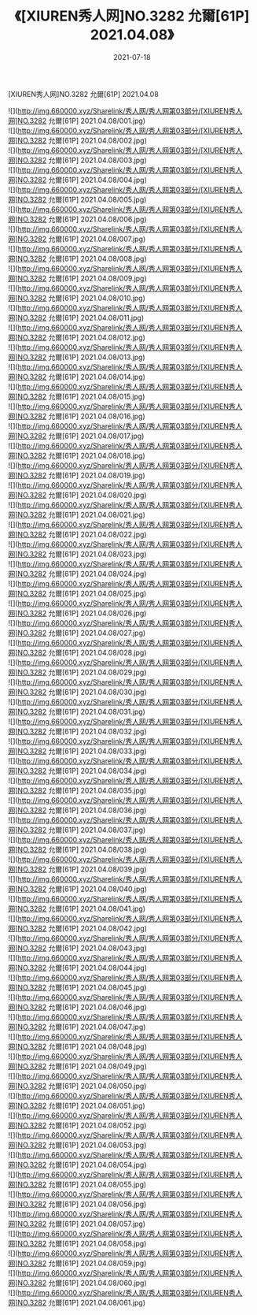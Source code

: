 ﻿---
layout: post
title:  《[XIUREN秀人网]NO.3282 允爾[61P] 2021.04.08》
date:   2021-07-18
img: http://img.660000.xyz/Sharelink/秀人网/秀人网第03部分/[XIUREN秀人网]NO.3282 允爾[61P] 2021.04.08/000.jpg
categories: [美女, 清纯, 唯美]
---

[XIUREN秀人网]NO.3282 允爾[61P] 2021.04.08

  ![](http://img.660000.xyz/Sharelink/秀人网/秀人网第03部分/[XIUREN秀人网]NO.3282 允爾[61P] 2021.04.08/001.jpg) <br> ![](http://img.660000.xyz/Sharelink/秀人网/秀人网第03部分/[XIUREN秀人网]NO.3282 允爾[61P] 2021.04.08/002.jpg) <br> ![](http://img.660000.xyz/Sharelink/秀人网/秀人网第03部分/[XIUREN秀人网]NO.3282 允爾[61P] 2021.04.08/003.jpg) <br> ![](http://img.660000.xyz/Sharelink/秀人网/秀人网第03部分/[XIUREN秀人网]NO.3282 允爾[61P] 2021.04.08/004.jpg) <br> ![](http://img.660000.xyz/Sharelink/秀人网/秀人网第03部分/[XIUREN秀人网]NO.3282 允爾[61P] 2021.04.08/005.jpg) <br> ![](http://img.660000.xyz/Sharelink/秀人网/秀人网第03部分/[XIUREN秀人网]NO.3282 允爾[61P] 2021.04.08/006.jpg) <br> ![](http://img.660000.xyz/Sharelink/秀人网/秀人网第03部分/[XIUREN秀人网]NO.3282 允爾[61P] 2021.04.08/007.jpg) <br> ![](http://img.660000.xyz/Sharelink/秀人网/秀人网第03部分/[XIUREN秀人网]NO.3282 允爾[61P] 2021.04.08/008.jpg) <br> ![](http://img.660000.xyz/Sharelink/秀人网/秀人网第03部分/[XIUREN秀人网]NO.3282 允爾[61P] 2021.04.08/009.jpg) <br> ![](http://img.660000.xyz/Sharelink/秀人网/秀人网第03部分/[XIUREN秀人网]NO.3282 允爾[61P] 2021.04.08/010.jpg) <br> ![](http://img.660000.xyz/Sharelink/秀人网/秀人网第03部分/[XIUREN秀人网]NO.3282 允爾[61P] 2021.04.08/011.jpg) <br> ![](http://img.660000.xyz/Sharelink/秀人网/秀人网第03部分/[XIUREN秀人网]NO.3282 允爾[61P] 2021.04.08/012.jpg) <br> ![](http://img.660000.xyz/Sharelink/秀人网/秀人网第03部分/[XIUREN秀人网]NO.3282 允爾[61P] 2021.04.08/013.jpg) <br> ![](http://img.660000.xyz/Sharelink/秀人网/秀人网第03部分/[XIUREN秀人网]NO.3282 允爾[61P] 2021.04.08/014.jpg) <br> ![](http://img.660000.xyz/Sharelink/秀人网/秀人网第03部分/[XIUREN秀人网]NO.3282 允爾[61P] 2021.04.08/015.jpg) <br> ![](http://img.660000.xyz/Sharelink/秀人网/秀人网第03部分/[XIUREN秀人网]NO.3282 允爾[61P] 2021.04.08/016.jpg) <br> ![](http://img.660000.xyz/Sharelink/秀人网/秀人网第03部分/[XIUREN秀人网]NO.3282 允爾[61P] 2021.04.08/017.jpg) <br> ![](http://img.660000.xyz/Sharelink/秀人网/秀人网第03部分/[XIUREN秀人网]NO.3282 允爾[61P] 2021.04.08/018.jpg) <br> ![](http://img.660000.xyz/Sharelink/秀人网/秀人网第03部分/[XIUREN秀人网]NO.3282 允爾[61P] 2021.04.08/019.jpg) <br> ![](http://img.660000.xyz/Sharelink/秀人网/秀人网第03部分/[XIUREN秀人网]NO.3282 允爾[61P] 2021.04.08/020.jpg) <br> ![](http://img.660000.xyz/Sharelink/秀人网/秀人网第03部分/[XIUREN秀人网]NO.3282 允爾[61P] 2021.04.08/021.jpg) <br> ![](http://img.660000.xyz/Sharelink/秀人网/秀人网第03部分/[XIUREN秀人网]NO.3282 允爾[61P] 2021.04.08/022.jpg) <br> ![](http://img.660000.xyz/Sharelink/秀人网/秀人网第03部分/[XIUREN秀人网]NO.3282 允爾[61P] 2021.04.08/023.jpg) <br> ![](http://img.660000.xyz/Sharelink/秀人网/秀人网第03部分/[XIUREN秀人网]NO.3282 允爾[61P] 2021.04.08/024.jpg) <br> ![](http://img.660000.xyz/Sharelink/秀人网/秀人网第03部分/[XIUREN秀人网]NO.3282 允爾[61P] 2021.04.08/025.jpg) <br> ![](http://img.660000.xyz/Sharelink/秀人网/秀人网第03部分/[XIUREN秀人网]NO.3282 允爾[61P] 2021.04.08/026.jpg) <br> ![](http://img.660000.xyz/Sharelink/秀人网/秀人网第03部分/[XIUREN秀人网]NO.3282 允爾[61P] 2021.04.08/027.jpg) <br> ![](http://img.660000.xyz/Sharelink/秀人网/秀人网第03部分/[XIUREN秀人网]NO.3282 允爾[61P] 2021.04.08/028.jpg) <br> ![](http://img.660000.xyz/Sharelink/秀人网/秀人网第03部分/[XIUREN秀人网]NO.3282 允爾[61P] 2021.04.08/029.jpg) <br> ![](http://img.660000.xyz/Sharelink/秀人网/秀人网第03部分/[XIUREN秀人网]NO.3282 允爾[61P] 2021.04.08/030.jpg) <br> ![](http://img.660000.xyz/Sharelink/秀人网/秀人网第03部分/[XIUREN秀人网]NO.3282 允爾[61P] 2021.04.08/031.jpg) <br> ![](http://img.660000.xyz/Sharelink/秀人网/秀人网第03部分/[XIUREN秀人网]NO.3282 允爾[61P] 2021.04.08/032.jpg) <br> ![](http://img.660000.xyz/Sharelink/秀人网/秀人网第03部分/[XIUREN秀人网]NO.3282 允爾[61P] 2021.04.08/033.jpg) <br> ![](http://img.660000.xyz/Sharelink/秀人网/秀人网第03部分/[XIUREN秀人网]NO.3282 允爾[61P] 2021.04.08/034.jpg) <br> ![](http://img.660000.xyz/Sharelink/秀人网/秀人网第03部分/[XIUREN秀人网]NO.3282 允爾[61P] 2021.04.08/035.jpg) <br> ![](http://img.660000.xyz/Sharelink/秀人网/秀人网第03部分/[XIUREN秀人网]NO.3282 允爾[61P] 2021.04.08/036.jpg) <br> ![](http://img.660000.xyz/Sharelink/秀人网/秀人网第03部分/[XIUREN秀人网]NO.3282 允爾[61P] 2021.04.08/037.jpg) <br> ![](http://img.660000.xyz/Sharelink/秀人网/秀人网第03部分/[XIUREN秀人网]NO.3282 允爾[61P] 2021.04.08/038.jpg) <br> ![](http://img.660000.xyz/Sharelink/秀人网/秀人网第03部分/[XIUREN秀人网]NO.3282 允爾[61P] 2021.04.08/039.jpg) <br> ![](http://img.660000.xyz/Sharelink/秀人网/秀人网第03部分/[XIUREN秀人网]NO.3282 允爾[61P] 2021.04.08/040.jpg) <br> ![](http://img.660000.xyz/Sharelink/秀人网/秀人网第03部分/[XIUREN秀人网]NO.3282 允爾[61P] 2021.04.08/041.jpg) <br> ![](http://img.660000.xyz/Sharelink/秀人网/秀人网第03部分/[XIUREN秀人网]NO.3282 允爾[61P] 2021.04.08/042.jpg) <br> ![](http://img.660000.xyz/Sharelink/秀人网/秀人网第03部分/[XIUREN秀人网]NO.3282 允爾[61P] 2021.04.08/043.jpg) <br> ![](http://img.660000.xyz/Sharelink/秀人网/秀人网第03部分/[XIUREN秀人网]NO.3282 允爾[61P] 2021.04.08/044.jpg) <br> ![](http://img.660000.xyz/Sharelink/秀人网/秀人网第03部分/[XIUREN秀人网]NO.3282 允爾[61P] 2021.04.08/045.jpg) <br> ![](http://img.660000.xyz/Sharelink/秀人网/秀人网第03部分/[XIUREN秀人网]NO.3282 允爾[61P] 2021.04.08/046.jpg) <br> ![](http://img.660000.xyz/Sharelink/秀人网/秀人网第03部分/[XIUREN秀人网]NO.3282 允爾[61P] 2021.04.08/047.jpg) <br> ![](http://img.660000.xyz/Sharelink/秀人网/秀人网第03部分/[XIUREN秀人网]NO.3282 允爾[61P] 2021.04.08/048.jpg) <br> ![](http://img.660000.xyz/Sharelink/秀人网/秀人网第03部分/[XIUREN秀人网]NO.3282 允爾[61P] 2021.04.08/049.jpg) <br> ![](http://img.660000.xyz/Sharelink/秀人网/秀人网第03部分/[XIUREN秀人网]NO.3282 允爾[61P] 2021.04.08/050.jpg) <br> ![](http://img.660000.xyz/Sharelink/秀人网/秀人网第03部分/[XIUREN秀人网]NO.3282 允爾[61P] 2021.04.08/051.jpg) <br> ![](http://img.660000.xyz/Sharelink/秀人网/秀人网第03部分/[XIUREN秀人网]NO.3282 允爾[61P] 2021.04.08/052.jpg) <br> ![](http://img.660000.xyz/Sharelink/秀人网/秀人网第03部分/[XIUREN秀人网]NO.3282 允爾[61P] 2021.04.08/053.jpg) <br> ![](http://img.660000.xyz/Sharelink/秀人网/秀人网第03部分/[XIUREN秀人网]NO.3282 允爾[61P] 2021.04.08/054.jpg) <br> ![](http://img.660000.xyz/Sharelink/秀人网/秀人网第03部分/[XIUREN秀人网]NO.3282 允爾[61P] 2021.04.08/055.jpg) <br> ![](http://img.660000.xyz/Sharelink/秀人网/秀人网第03部分/[XIUREN秀人网]NO.3282 允爾[61P] 2021.04.08/056.jpg) <br> ![](http://img.660000.xyz/Sharelink/秀人网/秀人网第03部分/[XIUREN秀人网]NO.3282 允爾[61P] 2021.04.08/057.jpg) <br> ![](http://img.660000.xyz/Sharelink/秀人网/秀人网第03部分/[XIUREN秀人网]NO.3282 允爾[61P] 2021.04.08/058.jpg) <br> ![](http://img.660000.xyz/Sharelink/秀人网/秀人网第03部分/[XIUREN秀人网]NO.3282 允爾[61P] 2021.04.08/059.jpg) <br> ![](http://img.660000.xyz/Sharelink/秀人网/秀人网第03部分/[XIUREN秀人网]NO.3282 允爾[61P] 2021.04.08/060.jpg) <br> ![](http://img.660000.xyz/Sharelink/秀人网/秀人网第03部分/[XIUREN秀人网]NO.3282 允爾[61P] 2021.04.08/061.jpg) <br>